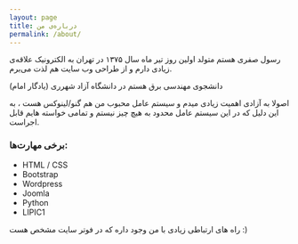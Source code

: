 ```yaml
---
layout: page
title: درباره‌ی من
permalink: /about/
---
```

رسول صفری هستم متولد اولین روز تیر ماه سال ۱۳۷۵ در تهران به الکترونیک علاقه‌ی زیادی دارم و از طراحی وب سایت هم لذت می‌برم.

دانشجوی مهندسی برق هستم در دانشگاه آزاد شهرری (یادگار امام)

اصولا به آزادی اهمیت زیادی میدم و سیستم عامل محبوب من هم گنو/لینوکس هست ، به این دلیل که در این سیستم عامل محدود به هیچ چیز نیستم و تمامی خواسته هایم قابل اجراست.

### برخی مهارت‌ها:
* HTML / CSS
* Bootstrap
* Wordpress
* Joomla
* Python
* LIPIC1

راه های ارتباطی زیادی با من وجود داره که در فوتر سایت مشخص هست :)